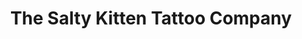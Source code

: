 ---
title: "The Salty Kitten Tattoo Company"
url: /murray/the-salty-kitten-tattoo-company/
shop: Tattoo
---